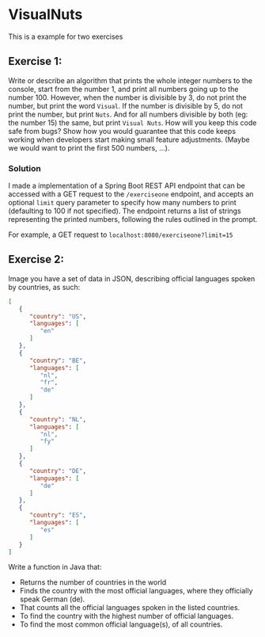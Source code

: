 # VisualNuts
This is a example for two exercises

## Exercise 1:
Write or describe an algorithm that prints the whole integer numbers to the console, start
from the number 1, and print all numbers going up to the number 100.
However, when the number is divisible by 3, do not print the number, but print the word
`Visual`. If the number is divisible by 5, do not print the number, but print `Nuts`. And for all
numbers divisible by both (eg: the number 15) the same, but print `Visual Nuts`.
How will you keep this code safe from bugs? Show how you would guarantee that this code
keeps working when developers start making small feature adjustments. (Maybe we would
want to print the first 500 numbers, ...).

### Solution
I made a implementation of a Spring Boot REST API endpoint that can be accessed with a GET request to the `/exerciseone` endpoint, and accepts an optional `limit` query parameter to specify how many numbers to print (defaulting to 100 if not specified). The endpoint returns a list of strings representing the printed numbers, following the rules outlined in the prompt.

For example, a GET request to `localhost:8080/exerciseone?limit=15`

## Exercise 2:
Image you have a set of data in JSON, describing official languages spoken by countries, as
such:
```json
[
   {
      "country": "US",
      "languages": [
         "en"
      ]
   },
   {
      "country": "BE",
      "languages": [
         "nl",
         "fr",
         "de"
      ]
   },
   {
      "country": "NL",
      "languages": [
         "nl",
         "fy"
      ]
   },
   {
      "country": "DE",
      "languages": [
         "de"
      ]
   },
   {
      "country": "ES",
      "languages": [
         "es"
      ]
   }
]
```

Write a function in Java that:
- Returns the number of countries in the world
- Finds the country with the most official languages, where they officially speak German (de).
- That counts all the official languages spoken in the listed countries.
- To find the country with the highest number of official languages.
- To find the most common official language(s), of all countries.
